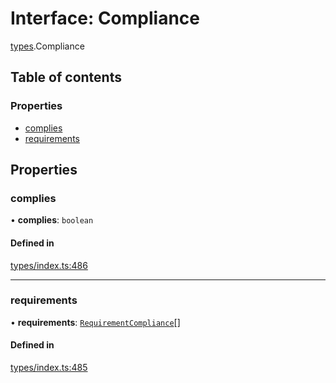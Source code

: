 # Interface: Compliance

[types](../wiki/types).Compliance

## Table of contents

### Properties

- [complies](../wiki/types.Compliance#complies)
- [requirements](../wiki/types.Compliance#requirements)

## Properties

### complies

• **complies**: `boolean`

#### Defined in

[types/index.ts:486](https://github.com/PolymeshAssociation/polymesh-sdk/blob/16e8c2ca/src/types/index.ts#L486)

___

### requirements

• **requirements**: [`RequirementCompliance`](../wiki/types.RequirementCompliance)[]

#### Defined in

[types/index.ts:485](https://github.com/PolymeshAssociation/polymesh-sdk/blob/16e8c2ca/src/types/index.ts#L485)
